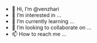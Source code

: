 - 👋 Hi, I’m @venzhari
- 👀 I’m interested in ...
- 🌱 I’m currently learning ...
- 💞️ I’m looking to collaborate on ...
- 📫 How to reach me ...

<!---
venzhari/venzhari is a ✨ special ✨ repository because its `README.md` (this file) appears on your GitHub profile.
You can click the Preview link to take a look at your changes.
--->
